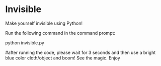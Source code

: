 # Invisible
Make yourself invisible using Python!

Run the following command in the command prompt:

python invisible.py     


#after running the code, please wait for 3 seconds and then use a bright blue color cloth/object and boom! See the magic. Enjoy
